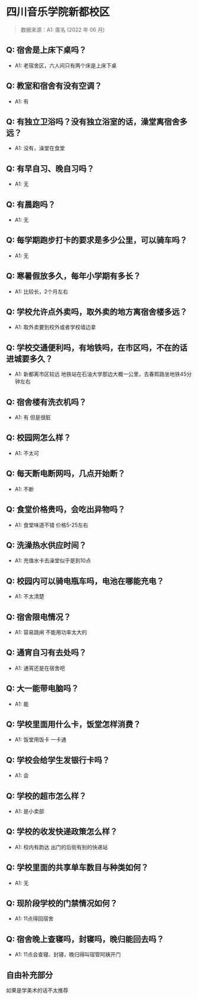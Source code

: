 # 四川音乐学院新都校区

> 数据来源：A1: 匿名 (2022 年 06 月)

## Q: 宿舍是上床下桌吗？

- A1: 老宿舍区，六人间只有两个床是上床下桌

## Q: 教室和宿舍有没有空调？

- A1: 有

## Q: 有独立卫浴吗？没有独立浴室的话，澡堂离宿舍多远？

- A1: 没有，澡堂在食堂

## Q: 有早自习、晚自习吗？

- A1: 无

## Q: 有晨跑吗？

- A1: 无

## Q: 每学期跑步打卡的要求是多少公里，可以骑车吗？

- A1: 无

## Q: 寒暑假放多久，每年小学期有多长？

- A1: 比较长，2个月左右

## Q: 学校允许点外卖吗，取外卖的地方离宿舍楼多远？

- A1: 取外卖要到校外或者学校墙边拿

## Q: 学校交通便利吗，有地铁吗，在市区吗，不在的话进城要多久？

- A1: 新都离市区较远 地铁站在石油大学那边大概一公里，去春熙路坐地铁45分钟左右

## Q: 宿舍楼有洗衣机吗？

- A1: 有 但是很脏

## Q: 校园网怎么样？

- A1: 不太可

## Q: 每天断电断网吗，几点开始断？

- A1: 不断

## Q: 食堂价格贵吗，会吃出异物吗？

- A1: 食堂味道不错 价格5-25左右

## Q: 洗澡热水供应时间？

- A1: 充值水卡去澡堂似乎是到10点

## Q: 校园内可以骑电瓶车吗，电池在哪能充电？

- A1: 不太清楚

## Q: 宿舍限电情况？

- A1: 容易跳闸 不能用功率太大的

## Q: 通宵自习有去处吗？

- A1: 通宵还是在宿舍吧

## Q: 大一能带电脑吗？

- A1: 能

## Q: 学校里面用什么卡，饭堂怎样消费？

- A1: 饭堂用饭卡 一卡通

## Q: 学校会给学生发银行卡吗？

- A1: 会

## Q: 学校的超市怎么样？

- A1: 是小卖部

## Q: 学校的收发快递政策怎么样？

- A1: 校内有韵达 出门的后街有别的快递站

## Q: 学校里面的共享单车数目与种类如何？

- A1: 无

## Q: 现阶段学校的门禁情况如何？

- A1: 11点得回宿舍

## Q: 宿舍晚上查寝吗，封寝吗，晚归能回去吗？

- A1: 11点会查寝、封寝，晚归得叫宿管阿姨开门

## 自由补充部分

如果是学美术的话不太推荐